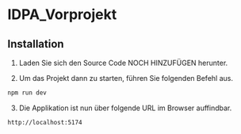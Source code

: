 # IDPA_Vorprojekt

## Installation

1. Laden Sie sich den Source Code NOCH HINZUFÜGEN herunter.

2. Um das Projekt dann zu starten, führen Sie folgenden Befehl aus.
```bash
npm run dev
```

3. Die Applikation ist nun über folgende URL im Browser auffindbar.
```bash
http://localhost:5174
```
